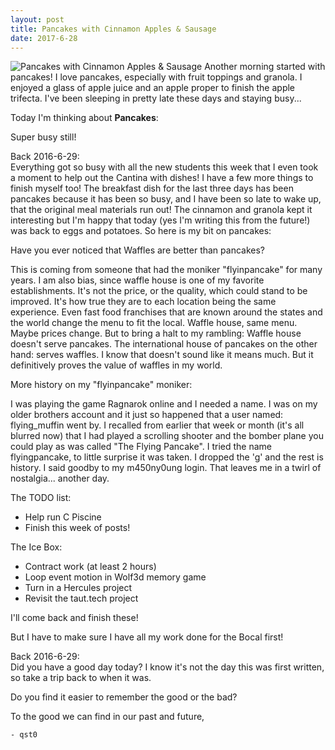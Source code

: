 ```yaml
---
layout: post
title: Pancakes with Cinnamon Apples & Sausage
date: 2017-6-28
---
```

![Pancakes with Cinnamon Apples & Sausage](http://cerealize.me/images/2017-6-28.jpg)
Another morning started with pancakes!
I love pancakes, especially with fruit toppings and granola.
I enjoyed a glass of apple juice and an apple proper to finish the apple trifecta.
I've been sleeping in pretty late these days and staying busy...

Today I'm thinking about **Pancakes**:

Super busy still!

Back 2016-6-29:</br>
Everything got so busy with all the new students this week that I even took a moment
to help out the Cantina with dishes! I have a few more things to finish myself too!
The breakfast dish for the last three days has been pancakes because it has been so busy,
and I have been so late to wake up, that the original meal materials run out!
The cinnamon and granola kept it interesting but I'm happy that today (yes I'm writing this from the future!)
was back to eggs and potatoes. So here is my bit on pancakes:

Have you ever noticed that Waffles are better than pancakes?

This is coming from someone that had the moniker "flyinpancake" for many years.
I am also bias, since waffle house is one of my favorite establishments.
It's not the price, or the quality, which could stand to be improved.
It's how true they are to each location being the same experience.
Even fast food franchises that are known around the states and the world
change the menu to fit the local. Waffle house, same menu. Maybe prices change.
But to bring a halt to my rambling: Waffle house doesn't serve pancakes.
The international house of pancakes on the other hand: serves waffles.
I know that doesn't sound like it means much. But it definitively proves
the value of waffles in my world.

More history on my "flyinpancake" moniker:

I was playing the game Ragnarok online and I needed a name.
I was on my older brothers account and it just so happened that a user named:
flying_muffin went by. I recalled from earlier that week or month (it's all blurred now)
that I had played a scrolling shooter and the bomber plane you could play as was called
"The Flying Pancake". I tried the name flyingpancake, to little surprise it was taken.
I dropped the 'g' and the rest is history. I said goodby to my m450ny0ung login.
That leaves me in a twirl of nostalgia... another day.

The TODO list:
* Help run C Piscine
* Finish this week of posts!

The Ice Box:
* Contract work (at least 2 hours)
* Loop event motion in Wolf3d memory game
* Turn in a Hercules project
* Revisit the taut.tech project

I'll come back and finish these!

But I have to make sure I have all my work done for the Bocal first!

Back 2016-6-29:</br>
Did you have a good day today?
I know it's not the day this was first written, so take a trip back to when it was.

Do you find it easier to remember the good or the bad?

To the good we can find in our past and future,

`- qst0`
